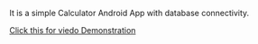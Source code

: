 It is a simple Calculator Android App with database connectivity.

[Click this for viedo Demonstration](https://www.linkedin.com/posts/bhavesh-jindal-354186190_android-androidcommunity-androidapp-activity-6791035340204343297-SArU)
